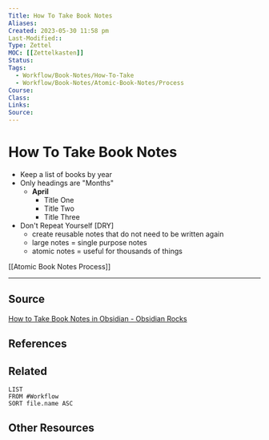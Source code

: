 ```yaml
---
Title: How To Take Book Notes
Aliases:
Created: 2023-05-30 11:58 pm
Last-Modified::  
Type: Zettel
MOC: [[Zettelkasten]]
Status: 
Tags: 
  - Workflow/Book-Notes/How-To-Take
  - Workflow/Book-Notes/Atomic-Book-Notes/Process
Course: 
Class: 
Links: 
Source:
---
```


# How To Take Book Notes

- Keep a list of books by year
- Only headings are "Months"
	- **April**
		- Title One
		- Title Two
		- Title Three
-  Don't Repeat Yourself [DRY]
	- create reusable notes that do not need to be written again
	- large notes = single purpose notes
	- atomic notes = useful for thousands of things

[[Atomic Book Notes Process]]




---

## Source

[How to Take Book Notes in Obsidian - Obsidian Rocks](https://obsidian.rocks/how-to-take-book-notes-in-obsidian/)

## References


## Related

```dataview
LIST
FROM #Workflow
SORT file.name ASC
```

## Other Resources

